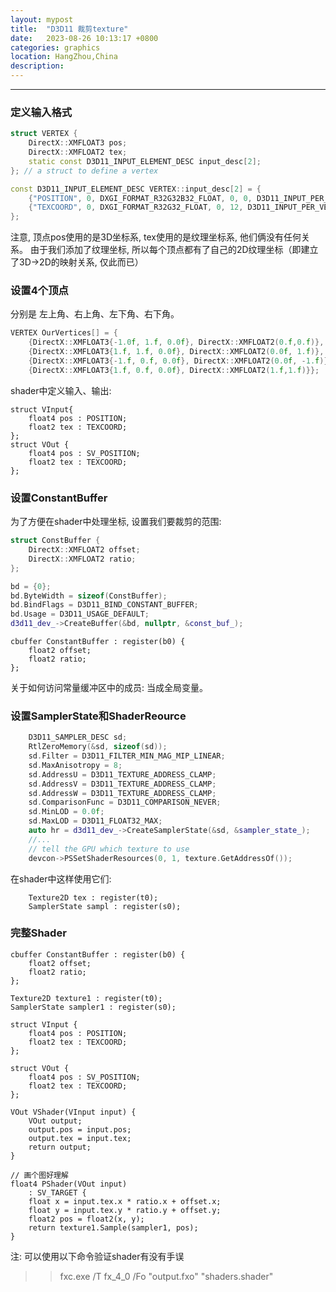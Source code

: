 ```yaml
---
layout: mypost
title:  "D3D11 裁剪texture"
date:   2023-08-26 10:13:17 +0800
categories: graphics
location: HangZhou,China
description:
---
```

---

### 定义输入格式

```C++
struct VERTEX {
    DirectX::XMFLOAT3 pos;
    DirectX::XMFLOAT2 tex;
    static const D3D11_INPUT_ELEMENT_DESC input_desc[2];
}; // a struct to define a vertex

const D3D11_INPUT_ELEMENT_DESC VERTEX::input_desc[2] = {
    {"POSITION", 0, DXGI_FORMAT_R32G32B32_FLOAT, 0, 0, D3D11_INPUT_PER_VERTEX_DATA, 0},
    {"TEXCOORD", 0, DXGI_FORMAT_R32G32_FLOAT, 0, 12, D3D11_INPUT_PER_VERTEX_DATA, 0},
};
```
注意, 顶点pos使用的是3D坐标系, tex使用的是纹理坐标系, 他们俩没有任何关系。 由于我们添加了纹理坐标, 所以每个顶点都有了自己的2D纹理坐标（即建立了3D->2D的映射关系, 仅此而已）

### 设置4个顶点

分别是 左上角、右上角、左下角、右下角。

```C++
VERTEX OurVertices[] = {
    {DirectX::XMFLOAT3{-1.0f, 1.f, 0.0f}, DirectX::XMFLOAT2(0.f,0.f)},
    {DirectX::XMFLOAT3{1.f, 1.f, 0.0f}, DirectX::XMFLOAT2(0.0f, 1.f)},
    {DirectX::XMFLOAT3{-1.f, 0.f, 0.0f}, DirectX::XMFLOAT2(0.0f, -1.f)},
    {DirectX::XMFLOAT3{1.f, 0.f, 0.0f}, DirectX::XMFLOAT2(1.f,1.f)}};
```

shader中定义输入、输出:

```HLSL
struct VInput{
    float4 pos : POSITION;
    float2 tex : TEXCOORD;
};
struct VOut {
    float4 pos : SV_POSITION;
    float2 tex : TEXCOORD;
};
```

### 设置ConstantBuffer

为了方便在shader中处理坐标, 设置我们要裁剪的范围:

```C++
struct ConstBuffer {
    DirectX::XMFLOAT2 offset;
    DirectX::XMFLOAT2 ratio;
};

bd = {0};
bd.ByteWidth = sizeof(ConstBuffer);
bd.BindFlags = D3D11_BIND_CONSTANT_BUFFER;
bd.Usage = D3D11_USAGE_DEFAULT;
d3d11_dev_->CreateBuffer(&bd, nullptr, &const_buf_);
```
```HLSL
cbuffer ConstantBuffer : register(b0) {
    float2 offset;
    float2 ratio;
};
```

关于如何访问常量缓冲区中的成员: 当成全局变量。

### 设置SamplerState和ShaderReource
```C++
    D3D11_SAMPLER_DESC sd;
    RtlZeroMemory(&sd, sizeof(sd));
    sd.Filter = D3D11_FILTER_MIN_MAG_MIP_LINEAR;
    sd.MaxAnisotropy = 8;
    sd.AddressU = D3D11_TEXTURE_ADDRESS_CLAMP;
    sd.AddressV = D3D11_TEXTURE_ADDRESS_CLAMP;
    sd.AddressW = D3D11_TEXTURE_ADDRESS_CLAMP;
    sd.ComparisonFunc = D3D11_COMPARISON_NEVER;
    sd.MinLOD = 0.0f;
    sd.MaxLOD = D3D11_FLOAT32_MAX;
    auto hr = d3d11_dev_->CreateSamplerState(&sd, &sampler_state_);
    //...
    // tell the GPU which texture to use
    devcon->PSSetShaderResources(0, 1, texture.GetAddressOf());
```

在shader中这样使用它们:

```HLSL
    Texture2D tex : register(t0);
    SamplerState sampl : register(s0);
```

###  完整Shader

```HLSL
cbuffer ConstantBuffer : register(b0) {
    float2 offset;
    float2 ratio;
};

Texture2D texture1 : register(t0);
SamplerState sampler1 : register(s0);

struct VInput {
    float4 pos : POSITION;
    float2 tex : TEXCOORD;
};

struct VOut {
    float4 pos : SV_POSITION;
    float2 tex : TEXCOORD;
};

VOut VShader(VInput input) {
    VOut output;
    output.pos = input.pos;
    output.tex = input.tex;
    return output;
}

// 画个图好理解
float4 PShader(VOut input)
    : SV_TARGET {
    float x = input.tex.x * ratio.x + offset.x;
    float y = input.tex.y * ratio.y + offset.y;
    float2 pos = float2(x, y);
    return texture1.Sample(sampler1, pos);
}
```

注: 可以使用以下命令验证shader有没有手误

>> fxc.exe   /T fx_4_0 /Fo "output.fxo" "shaders.shader"